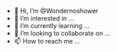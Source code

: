 - 👋 Hi, I’m @Wondernoshower
- 👀 I’m interested in ...
- 🌱 I’m currently learning ...
- 💞️ I’m looking to collaborate on ...
- 📫 How to reach me ...

<!---
Wondernoshower/Wondernoshower is a ✨ special ✨ repository because its `README.md` (this file) appears on your GitHub profile.
You can click the Preview link to take a look at your changes.
--->
